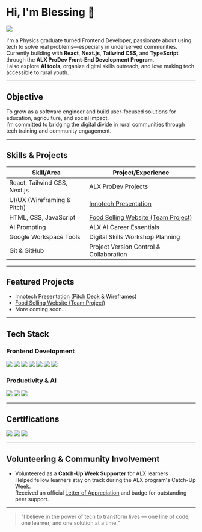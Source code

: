 # Hi, I'm Blessing 👋
<a href="https://linkedin.com/in/blessingavoswahi">
  <img src="https://img.shields.io/badge/-LinkedIn-0072b1?&style=for-the-badge&logo=linkedin&logoColor=white" />
</a>

I'm a Physics graduate turned Frontend Developer, passionate about using tech to solve real problems—especially in underserved communities. Currently building with **React**, **Next.js**, **Tailwind CSS**, and **TypeScript** through the **ALX ProDev Front-End Development Program**.  
I also explore **AI tools**, organize digital skills outreach, and love making tech accessible to rural youth.

---

## Objective  
To grow as a software engineer and build user-focused solutions for education, agriculture, and social impact.  
I’m committed to bridging the digital divide in rural communities through tech training and community engagement.

---

## Skills & Projects

| Skill/Area | Project/Experience |
|------------|--------------------|
| React, Tailwind CSS, Next.js | ALX ProDev Projects |
| UI/UX (Wireframing & Pitch) | [Innotech Presentation](https://github.com/blessingemm/Innotech-Presentation) |
| HTML, CSS, JavaScript | [Food Selling Website (Team Project)](https://github.com/blessingemm/Food-Confectionary) |
| AI Prompting | ALX AI Career Essentials |
| Google Workspace Tools | Digital Skills Workshop Planning |
| Git & GitHub | Project Version Control & Collaboration |

---

## Featured Projects

- [Innotech Presentation (Pitch Deck & Wireframes)](https://github.com/blessingemm/Innotech-Presentation)
- [Food Selling Website (Team Project)](https://github.com/blessingemm/Food-Confectionary)
- More coming soon…

---

##  Tech Stack

### Frontend Development
<div>
  <img src="https://img.shields.io/badge/-HTML5-E34F26?&style=for-the-badge&logo=html5&logoColor=white" />
  <img src="https://img.shields.io/badge/-CSS3-1572B6?&style=for-the-badge&logo=css3&logoColor=white" />
  <img src="https://img.shields.io/badge/-JavaScript-F7DF1E?&style=for-the-badge&logo=javascript&logoColor=black" />
  <img src="https://img.shields.io/badge/-React-61DAFB?&style=for-the-badge&logo=react&logoColor=black" />
  <img src="https://img.shields.io/badge/-Next.js-000000?&style=for-the-badge&logo=next.js&logoColor=white" />
  <img src="https://img.shields.io/badge/-Tailwind_CSS-38B2AC?&style=for-the-badge&logo=tailwind-css&logoColor=white" />
  <img src="https://img.shields.io/badge/-TypeScript-3178C6?&style=for-the-badge&logo=typescript&logoColor=white" />
</div>

### Productivity & AI
<div>
  <img src="https://img.shields.io/badge/-Google_Workspace-4285F4?&style=for-the-badge&logo=googleworkspace&logoColor=white" />
  <img src="https://img.shields.io/badge/-ChatGPT-00A67E?&style=for-the-badge&logo=openai&logoColor=white" />
  <img src="https://img.shields.io/badge/-Slack-4A154B?&style=for-the-badge&logo=slack&logoColor=white" />
</div>

---

## Certifications

<div>
  <img src="https://img.shields.io/badge/-ALX_AI_Career_Essentials-FF6F00?&style=for-the-badge&logo=alx&logoColor=white" />
  <img src="https://img.shields.io/badge/-ALX_Professional_Foundation_Program-FF6F00?&style=for-the-badge&logo=alx&logoColor=white" />
  <img src="https://img.shields.io/badge/-ALX_Frontend_Program-00BFFF?&style=for-the-badge&logo=alx&logoColor=white" />
</div>

---

## Volunteering & Community Involvement

-  Volunteered as a **Catch-Up Week Supporter** for ALX learners  
  Helped fellow learners stay on track during the ALX program's Catch-Up Week.  
  Received an official [Letter of Appreciation](https://drive.google.com/file/d/1j_QkkjBIRYNCB0S9UUszx-9c6LWcIF6R/view?usp=sharing) and badge for outstanding peer support.

---

> “I believe in the power of tech to transform lives — one line of code, one learner, and one solution at a time.”
